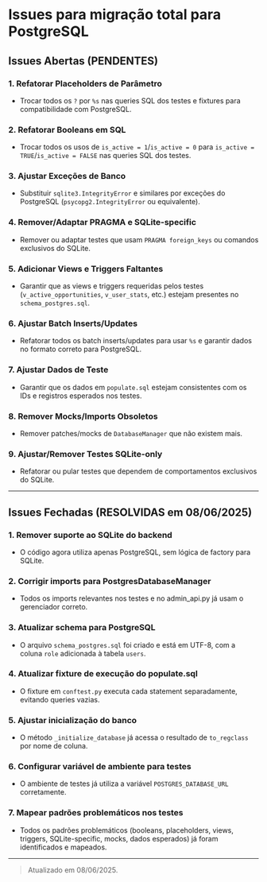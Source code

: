 # Issues para migração total para PostgreSQL

## Issues Abertas (PENDENTES)

### 1. Refatorar Placeholders de Parâmetro
- Trocar todos os `?` por `%s` nas queries SQL dos testes e fixtures para compatibilidade com PostgreSQL.

### 2. Refatorar Booleans em SQL
- Trocar todos os usos de `is_active = 1`/`is_active = 0` para `is_active = TRUE`/`is_active = FALSE` nas queries SQL dos testes.

### 3. Ajustar Exceções de Banco
- Substituir `sqlite3.IntegrityError` e similares por exceções do PostgreSQL (`psycopg2.IntegrityError` ou equivalente).

### 4. Remover/Adaptar PRAGMA e SQLite-specific
- Remover ou adaptar testes que usam `PRAGMA foreign_keys` ou comandos exclusivos do SQLite.

### 5. Adicionar Views e Triggers Faltantes
- Garantir que as views e triggers requeridas pelos testes (`v_active_opportunities`, `v_user_stats`, etc.) estejam presentes no `schema_postgres.sql`.

### 6. Ajustar Batch Inserts/Updates
- Refatorar todos os batch inserts/updates para usar `%s` e garantir dados no formato correto para PostgreSQL.

### 7. Ajustar Dados de Teste
- Garantir que os dados em `populate.sql` estejam consistentes com os IDs e registros esperados nos testes.

### 8. Remover Mocks/Imports Obsoletos
- Remover patches/mocks de `DatabaseManager` que não existem mais.

### 9. Ajustar/Remover Testes SQLite-only
- Refatorar ou pular testes que dependem de comportamentos exclusivos do SQLite.

---

## Issues Fechadas (RESOLVIDAS em 08/06/2025)

### 1. Remover suporte ao SQLite do backend
- O código agora utiliza apenas PostgreSQL, sem lógica de factory para SQLite.

### 2. Corrigir imports para PostgresDatabaseManager
- Todos os imports relevantes nos testes e no admin_api.py já usam o gerenciador correto.

### 3. Atualizar schema para PostgreSQL
- O arquivo `schema_postgres.sql` foi criado e está em UTF-8, com a coluna `role` adicionada à tabela `users`.

### 4. Atualizar fixture de execução do populate.sql
- O fixture em `conftest.py` executa cada statement separadamente, evitando queries vazias.

### 5. Ajustar inicialização do banco
- O método `_initialize_database` já acessa o resultado de `to_regclass` por nome de coluna.

### 6. Configurar variável de ambiente para testes
- O ambiente de testes já utiliza a variável `POSTGRES_DATABASE_URL` corretamente.

### 7. Mapear padrões problemáticos nos testes
- Todos os padrões problemáticos (booleans, placeholders, views, triggers, SQLite-specific, mocks, dados esperados) já foram identificados e mapeados.

---

> Atualizado em 08/06/2025.
